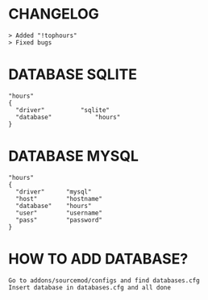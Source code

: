 # CHANGELOG
```
> Added "!tophours"
> Fixed bugs
```

# DATABASE SQLITE
```
"hours"
{
  "driver"			"sqlite"
  "database"			"hours"
}
```

# DATABASE MYSQL
```
"hours"
{
  "driver"      "mysql"
  "host"        "hostname"
  "database"    "hours"
  "user"        "username"
  "pass"        "password"
}
```

# HOW TO ADD DATABASE?
```
Go to addons/sourcemod/configs and find databases.cfg
Insert database in databases.cfg and all done
```
